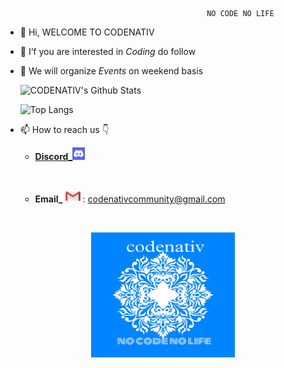                                                  NO CODE NO LIFE
- 👋 Hi, WELCOME TO CODENATIV
- 👀 I’f you are interested in *Coding* do follow 
- 👾 We will organize *Events* on weekend basis 

    ![**CODENATIV's** **Github** **Stats**](https://github-readme-stats.vercel.app/api?username=Codenativ-Community&count_private=true&show_icons=true&theme=radical&hide_rank=false)
    
    ![Top Langs](https://github-readme-stats.vercel.app/api/top-langs/?username=Codenativ-Community)
- 📫 How to reach us 👇
    - [**Discord_**](https://discord.gg/b8F6tddQp7)<img src="disco.png" height="20" width ="20"/>
    <p>&nbsp;</p>
    
    - **Email_**<img src="email.png" height="20" width ="32"/>: codenativcommunity@gmail.com
    <p>&nbsp;</p>

<p align="center">
    <img src="lgo.jpg" height="200" width ="230"/>
</p>
      
